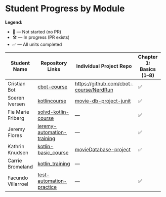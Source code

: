 # Student Progress by Module

**Legend:**
- 🚫 — Not started (no PR)
- 🛠️ — In progress (PR exists)
- ✅ — All units completed

| Student Name         | Repository Links | Individual Project Repo                                                     | Chapter 1: Basics (1–8) | Chapter 2: Functional Programming (1–9) | Chapter 3: OOP (1–7) | Chapter 5: Collections (1–10) |
|----------------------|------------------|-----------------------------------------------------------------------------|------------------------|------------------------------------------|----------------------|-------------------------------|
| Cristian Bot         | [cbot-course](https://github.com/cbot-course) | https://github.com/cbot-course/NerdRun                                      |           ✅               |                     ✅                    | 🛠️                  |              🛠️                 |
| Soeren Iversen       | [kotlincourse](https://github.com/MoxUK/kotlincourse) | [movie-db-project-junit](https://github.com/MoxUK/movie-db-project-junit)   |          ✅              |                ✅                         | ✅ **️                |             ✅ **️                    |
| Fie Marie Friberg    | [solvd-kotlin-course](https://github.com/sgfie/solvd-kotlin-course) | —                                                                           |         ✅               |         ✅ **️                            | 🚫                   |            🚫                   |
| Jeremy Flores        | [jeremy-automation-training](https://github.com/jeremy-automation/jeremy-automation-training) | —                                                                           |          ✅                |                  ✅ **️                   | ✅ **️                  |          🚫                         |
| Kathrin Knudsen      | [kotlin-basic_course](https://github.com/pixie-kat/kotlin-basic_course) | [movieDatabase-project](https://github.com/pixie-kat/movieDatabase-project) |       ✅                  |               🛠️                            | 🛠️                  |          🚫                      |
| Carrie Bromeland     | [kotlin_training](https://github.com/carrie2078/kotlin_training) | —                                                                           |                        |                                          |                      |                               |
| Facundo Villarroel   | [test-automation-practice](https://github.com/facundo-shape/test-automation-practice) | —                                                                           |          ✅              |                   ✅                      | 🛠                   |               🛠                |